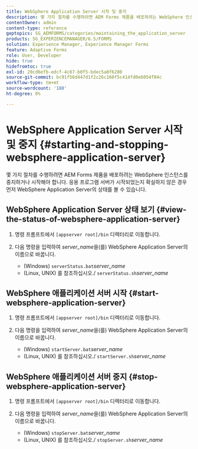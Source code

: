 ```yaml
---
title: WebSphere Application Server 시작 및 중지
description: 몇 가지 절차를 수행하려면 AEM Forms 제품을 배포하려는 WebSphere 인스턴스를 중지하거나 시작해야 합니다. 이 문서에서는 WebSphere Application Server를 시작 및 정지하는 방법에 대해 설명합니다.
contentOwner: admin
content-type: reference
geptopics: SG_AEMFORMS/categories/maintaining_the_application_server
products: SG_EXPERIENCEMANAGER/6.5/FORMS
solution: Experience Manager, Experience Manager Forms
feature: Adaptive Forms
role: User, Developer
hide: true
hidefromtoc: true
exl-id: 20cd6efb-edcf-4c87-b0f5-bdec5a0f6280
source-git-commit: bc91f56d447d1f2c26c160f5c414fd0e6054f84c
workflow-type: tm+mt
source-wordcount: '180'
ht-degree: 0%

---
```


# WebSphere Application Server 시작 및 중지 {#starting-and-stopping-websphere-application-server}

몇 가지 절차를 수행하려면 AEM Forms 제품을 배포하려는 WebSphere 인스턴스를 중지하거나 시작해야 합니다. 응용 프로그램 서버가 시작되었는지 확실하지 않은 경우 먼저 WebSphere Application Server의 상태를 볼 수 있습니다.

## WebSphere Application Server 상태 보기 {#view-the-status-of-websphere-application-server}

1. 명령 프롬프트에서 `[appserver root]/bin` 디렉터리로 이동합니다.
1. 다음 명령을 입력하여 *server_name*&#x200B;을(를) WebSphere Application Server의 이름으로 바꿉니다.

   * (Windows) `serverStatus.bat`*server_name*
   * (Linux, UNIX) 를 참조하십시오./ `serverStatus.sh`*server_name*

## WebSphere 애플리케이션 서버 시작 {#start-websphere-application-server}

1. 명령 프롬프트에서 `[appserver root]/bin` 디렉터리로 이동합니다.
1. 다음 명령을 입력하여 *server_name*&#x200B;을(를) WebSphere Application Server의 이름으로 바꿉니다.

   * (Windows) `startServer.bat`*server_name*
   * (Linux, UNIX) 를 참조하십시오./ `startServer.sh`*server_name*

## WebSphere 애플리케이션 서버 중지 {#stop-websphere-application-server}

1. 명령 프롬프트에서 `[appserver root]/bin` 디렉터리로 이동합니다.
1. 다음 명령을 입력하여 *server_name*&#x200B;을(를) WebSphere Application Server의 이름으로 바꿉니다.

   * (Windows) `stopServer.bat`*server_name*
   * (Linux, UNIX) 를 참조하십시오./ `stopServer.sh`*server_name*
